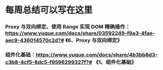 # 每周总结可以写在这里


### Proxy 与双向绑定、使用 Range 实现 DOM 精确操作： https://www.yuque.com/docs/share/03592249-f9a3-4fae-aec9-436014570c2d?# 《6、Proxy 与双向绑定》

### 组件化基础：https://www.yuque.com/docs/share/4b3bb8d3-c3b8-4cf5-8dc5-f9596299327f?# 《1、组件化基础》